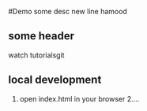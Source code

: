 #Demo
some desc
new line hamood

## some header
watch tutorialsgit 

## local development 
1. open index.html in your browser
2....